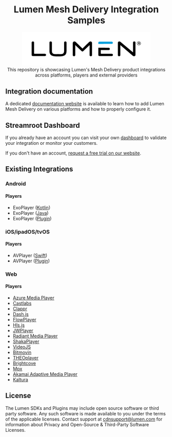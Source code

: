 <head>
  <link rel="icon" type="image/x-icon" href="../favicon.png" />
</head>
<h1 align="center">
  Lumen Mesh Delivery Integration Samples
</h1>
<p align="center">
  <img alt="Streamroot" src="../assets/lumen_logo.png" width="400" />
  <br />
  <span>This repository is showcasing Lumen's Mesh Delivery product integrations across platforms, players and external providers</span>
</p>

## Integration documentation

A dedicated [documentation website](https://www.lumen.com/help/en-us/cdn/mesh-delivery-for-streaming.html) is available to learn how to add Lumen Mesh Delivery on various platforms and how to properly configure it.

## Streamroot Dashboard

If you already have an account you can visit your own [dashboard](https://dashboard.streamroot.io) to validate your integration or monitor your customers.

If you don't have an account, [request a free trial on our website](https://www.lumen.com/en-us/edge-computing/mesh-delivery.html).

## Existing Integrations

### Android

#### Players

- ExoPlayer ([Kotlin](android/ExoPlayerMeshDelivery))
- ExoPlayer ([Java](android/ExoPlayerMeshDeliveryJava))
- ExoPlayer ([Plugin](android/ExoPlayerMeshDeliveryPlugin))

### iOS/ipadOS/tvOS

#### Players

- AVPlayer ([Swift](ios/AVPlayerMeshDelivery))
- AVPlayer ([Plugin](ios/AVPlayerMeshDeliveryPlugin))

### Web

#### Players

- [Azure Media Player](web/azure-media-player/azuremp.html)
- [Castlabs](web/castlabs/castlabs.html)
- [Clappr](web/clappr/hlsjs-clappr.html)
- [Dash.js](web/dash.js/dashjs-wrapper.html)
- [FlowPlayer](web/flowplayer/flowplayer.html)
- [Hls.js](web/hls.js/hlsjs-wrapper.html)
- [JWPlayer](web/jwplayer/hlsjs-jwplayer.html)
- [Radiant Media Player](web/radiant-media-player/radiant.html)
- [ShakaPlayer](web/shaka-player/shakaplayer-wrapper.html)
- [VideoJS](web/video.js/hlsjs-videojs.html)
- [Bitmovin](web/bitmovin/bitmovin.html)
- [THEOplayer](web/theoplayer/theoplayer.html)
- [Brightcove](web/brightcove/brightcove.html)
- [Mpx](web/mpx/mpx.html)
- [Akamai Adaptive Media Player](web/akamai-adaptive-media-player/akamai.html)
- [Kaltura](web/kaltura/kaltura.html)

## License

The Lumen SDKs and Plugins may include open source software or third party software. Any such software is made available to you under the terms of the applicable licenses. Contact support at [cdnsupport@lumen.com](mailto:cdnsupport@lumen.com) for information about Privacy and Open-Source & Third-Party Software Licenses.
